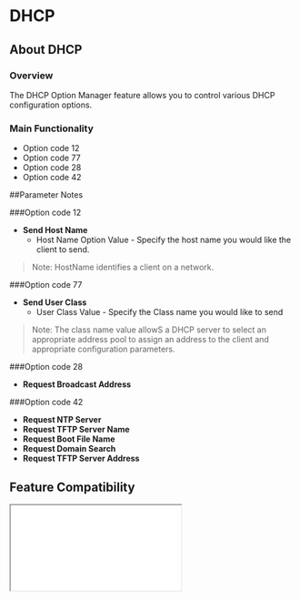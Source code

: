# DHCP

## About DHCP

### Overview

The DHCP Option Manager feature allows you to control various DHCP configuration options.

### Main Functionality

* Option code 12
* Option code 77
* Option code 28
* Option code 42

##Parameter Notes

###Option code 12
* **Send Host Name**
	* Host Name Option Value - Specify the host name you would like the client to send.

>Note: HostName identifies a client on a network.

###Option code 77
* **Send User Class**
	* User Class Value - Specify the Class name you would like to send

>Note: The class name value allowS a DHCP server to select an appropriate address pool to assign an address to the client and appropriate configuration parameters.

###Option code 28
* **Request Broadcast Address**

###Option code 42
* **Request NTP Server**
* **Request TFTP Server Name**
* **Request Boot File Name**
* **Request Domain Search**
* **Request TFTP Server Address**


## Feature Compatibility
<iframe src="compare.html#mx=4.3&csp=DHCPMgr&os=All&embed=true"></iframe> 



